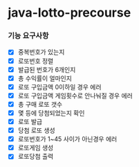 # java-lotto-precourse

### 기능 요구사항

+ [x] 중복번호가 있는지
+ [x] 로또번호 정렬
+ [x] 발급된 번호가 6개인지
+ [x] 총 수익률이 얼마인지
+ [x] 로또 구입금액 0이하일 경우 에러
+ [x] 로또 구입금액 게임횟수로 안나눠질 경우 에러
+ [x] 총 구매 로또 갯수
+ [x] 몇 등에 당첨되었는지 확인
+ [x] 로또 발급
+ [x] 당첨 로또 생성
+ [x] 로또번호가 1~45 사이가 아닌경우 에러
+ [x] 로또게임 생성
+ [x] 로또당첨 출력
